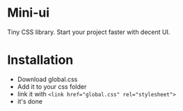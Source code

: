 # Mini-ui

Tiny CSS library. Start your project faster with decent UI.

# Installation
- Download global.css
- Add it to your css folder
- link it with  `<link href="global.css" rel="stylesheet">`
- it's done
